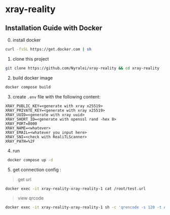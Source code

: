 # xray-reality

## Installation Guide with Docker 

0. install docker 
``` bash
curl -fsSL https://get.docker.com | sh
```
1. clone this project 
``` bash
git clone https://github.com/Nyralei/xray-reality && cd xray-reality
```
2. build docker image 
``` bash
docker compose build
```
3. create `.env` file with the following content:
```
XRAY_PUBLIC_KEY=<generate with xray x25519>
XRAY_PRIVATE_KEY=<generate with xray x25519>
XRAY_UUID=<generate with xray uuid>
XRAY_SHORT_ID=<generate with openssl rand -hex 8>
XRAY_PORT=8000
XRAY_NAME=<whatever>
XRAY_EMAIL=<whatever you input here>
XRAY_SNI=<check with RealiTLScanner>
XRAY_PATH=%2F
```
4. run 
``` bash
 docker compose up -d
```
5. get connection config :
> get url
``` bash
docker exec -it xray-reality-xray-reality-1 cat /root/test.url
```
> view qrcode 
``` bash
docker exec -it xray-reality-xray-reality-1 sh -c 'qrencode -s 120 -t ANSIUTF8 $(cat /root/test.url)'
```